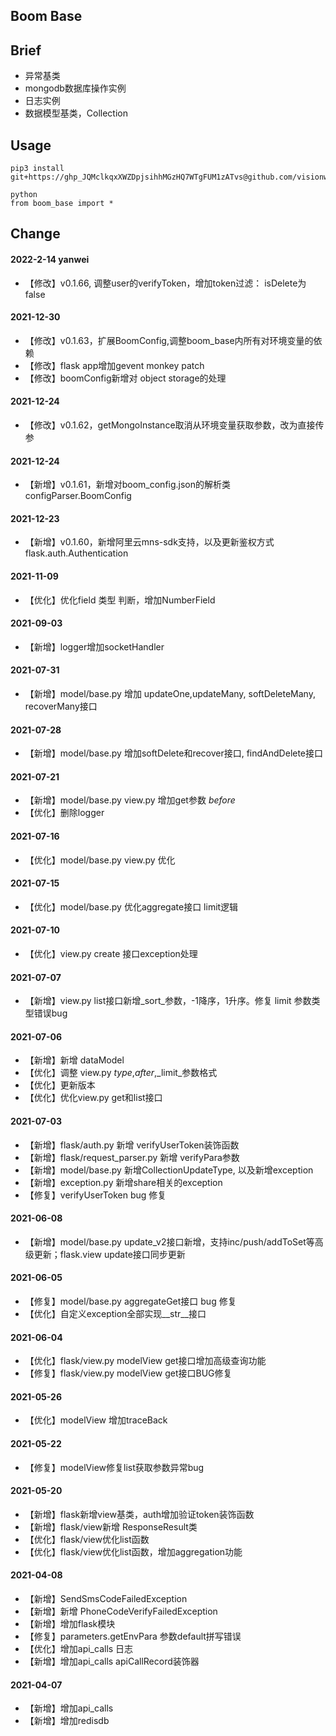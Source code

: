 ## Boom Base


## Brief
- 异常基类
- mongodb数据库操作实例
- 日志实例
- 数据模型基类，Collection

## Usage
```
pip3 install git+https://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@github.com/visionwx/boom_base.git@v0.1.54

python
from boom_base import *
```

## Change
#### 2022-2-14 yanwei
- 【修改】v0.1.66, 调整user的verifyToken，增加token过滤： isDelete为false
#### 2021-12-30
- 【修改】v0.1.63，扩展BoomConfig,调整boom_base内所有对环境变量的依赖
- 【修改】flask app增加gevent monkey patch
- 【修改】boomConfig新增对 object storage的处理

#### 2021-12-24
- 【修改】v0.1.62，getMongoInstance取消从环境变量获取参数，改为直接传参

#### 2021-12-24
- 【新增】v0.1.61，新增对boom_config.json的解析类 configParser.BoomConfig

#### 2021-12-23
- 【新增】v0.1.60，新增阿里云mns-sdk支持，以及更新鉴权方式 flask.auth.Authentication

#### 2021-11-09
- 【优化】优化field 类型 判断，增加NumberField

#### 2021-09-03
- 【新增】logger增加socketHandler

#### 2021-07-31
- 【新增】model/base.py 增加 updateOne,updateMany, softDeleteMany, recoverMany接口

#### 2021-07-28
- 【新增】model/base.py 增加softDelete和recover接口, findAndDelete接口

#### 2021-07-21
- 【新增】model/base.py view.py 增加get参数 _before_
- 【优化】删除logger

#### 2021-07-16
- 【优化】model/base.py view.py 优化

#### 2021-07-15
- 【优化】model/base.py 优化aggregate接口 limit逻辑

#### 2021-07-10
- 【优化】view.py create 接口exception处理

#### 2021-07-07
- 【新增】view.py list接口新增_sort_参数，-1降序，1升序。修复 limit 参数类型错误bug

#### 2021-07-06
- 【新增】新增 dataModel
- 【优化】调整 view.py _type_,_after_,_limit_参数格式
- 【优化】更新版本
- 【优化】优化view.py get和list接口

#### 2021-07-03
- 【新增】flask/auth.py 新增 verifyUserToken装饰函数
- 【新增】flask/request_parser.py 新增 verifyPara参数
- 【新增】model/base.py 新增CollectionUpdateType, 以及新增exception
- 【新增】exception.py 新增share相关的exception
- 【修复】verifyUserToken bug 修复

#### 2021-06-08
- 【新增】model/base.py update_v2接口新增，支持inc/push/addToSet等高级更新；flask.view update接口同步更新

#### 2021-06-05
- 【修复】model/base.py aggregateGet接口 bug 修复
- 【优化】自定义exception全部实现__str__接口

#### 2021-06-04
- 【优化】flask/view.py modelView get接口增加高级查询功能
- 【修复】flask/view.py modelView get接口BUG修复

#### 2021-05-26
- 【优化】modelView 增加traceBack

#### 2021-05-22
- 【修复】modelView修复list获取参数异常bug

#### 2021-05-20
- 【新增】flask新增view基类，auth增加验证token装饰函数
- 【新增】flask/view新增 ResponseResult类
- 【优化】flask/view优化list函数
- 【优化】flask/view优化list函数，增加aggregation功能

#### 2021-04-08
- 【新增】SendSmsCodeFailedException
- 【新增】新增 PhoneCodeVerifyFailedException
- 【新增】增加flask模块
- 【修复】parameters.getEnvPara 参数default拼写错误
- 【优化】增加api_calls 日志
- 【新增】增加api_calls apiCallRecord装饰器

#### 2021-04-07
- 【新增】增加api_calls
- 【新增】增加redisdb